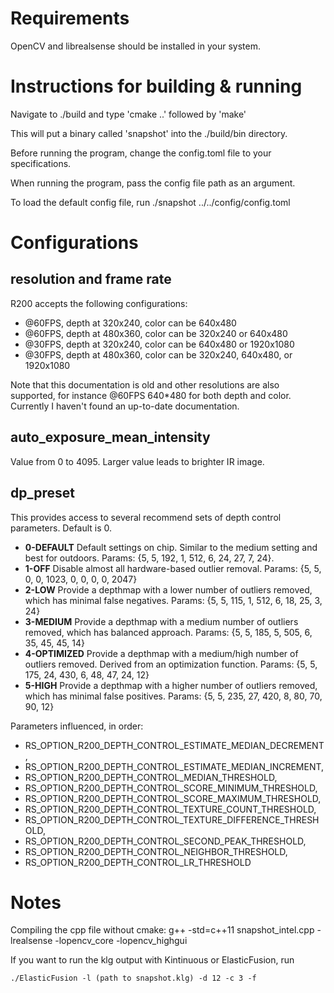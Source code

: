 # Requirements

OpenCV and librealsense should be installed in your system.

# Instructions for building & running

Navigate to ./build and type 'cmake ..' followed by 'make'

This will put a binary called 'snapshot' into the ./build/bin directory.

Before running the program, change the config.toml file to your specifications.

When running the program, pass the config file path as an argument.

To load the default config file, run ./snapshot ../../config/config.toml

# Configurations

## resolution and frame rate

R200 accepts the following configurations:

* @60FPS, depth at 320x240, color can be 640x480
* @60FPS, depth at 480x360,  color can be 320x240 or 640x480
* @30FPS, depth at 320x240, color can be 640x480 or 1920x1080
* @30FPS, depth at 480x360, color can be 320x240, 640x480, or 1920x1080

Note that this documentation is old and other resolutions are also supported, for instance @60FPS 640*480 for both depth and color. Currently I haven't found an up-to-date documentation. 

## auto_exposure_mean_intensity

Value from 0 to 4095. Larger value leads to brighter IR image.

## dp_preset

This provides access to several recommend sets of depth control parameters. Default is 0.

* __0-DEFAULT__   Default settings on chip. Similar to the medium setting and best for outdoors. Params: {5, 5, 192,  1,  512, 6, 24, 27,  7,   24}.
* __1-OFF__       Disable almost all hardware-based outlier removal. Params: {5, 5,   0,  0, 1023, 0,  0,  0,  0, 2047}
* __2-LOW__       Provide a depthmap with a lower number of outliers removed, which has minimal false negatives. Params: {5, 5, 115,  1,  512, 6, 18, 25,  3,   24}
* __3-MEDIUM__    Provide a depthmap with a medium number of outliers removed, which has balanced approach. Params: {5, 5, 185,  5,  505, 6, 35, 45, 45,   14}
* __4-OPTIMIZED__ Provide a depthmap with a medium/high number of outliers removed. Derived from an optimization function. Params: {5, 5, 175, 24,  430, 6, 48, 47, 24,   12}
* __5-HIGH__      Provide a depthmap with a higher number of outliers removed, which has minimal false positives. Params: {5, 5, 235, 27,  420, 8, 80, 70, 90,   12}

Parameters influenced, in order:

* RS_OPTION_R200_DEPTH_CONTROL_ESTIMATE_MEDIAN_DECREMENT,
* RS_OPTION_R200_DEPTH_CONTROL_ESTIMATE_MEDIAN_INCREMENT,
* RS_OPTION_R200_DEPTH_CONTROL_MEDIAN_THRESHOLD,
* RS_OPTION_R200_DEPTH_CONTROL_SCORE_MINIMUM_THRESHOLD,
* RS_OPTION_R200_DEPTH_CONTROL_SCORE_MAXIMUM_THRESHOLD,
* RS_OPTION_R200_DEPTH_CONTROL_TEXTURE_COUNT_THRESHOLD, 
* RS_OPTION_R200_DEPTH_CONTROL_TEXTURE_DIFFERENCE_THRESHOLD,
* RS_OPTION_R200_DEPTH_CONTROL_SECOND_PEAK_THRESHOLD,
* RS_OPTION_R200_DEPTH_CONTROL_NEIGHBOR_THRESHOLD,
* RS_OPTION_R200_DEPTH_CONTROL_LR_THRESHOLD

# Notes

Compiling the cpp file without cmake: g++ -std=c++11 snapshot_intel.cpp -lrealsense -lopencv_core -lopencv_highgui

If you want to run the klg output with Kintinuous or ElasticFusion, run

`
./ElasticFusion -l (path to snapshot.klg) -d 12 -c 3 -f
`


